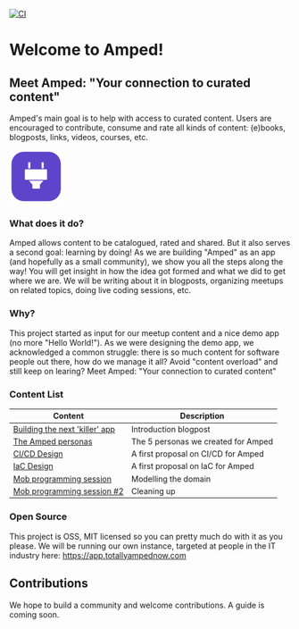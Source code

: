 [![CI](https://github.com/VXCompany/amped/actions/workflows/main.yml/badge.svg)](https://github.com/VXCompany/amped/actions/workflows/main.yml)

# Welcome to Amped!

## Meet Amped: "Your connection to curated content"

Amped's main goal is to help with access to curated content. Users are encouraged to contribute, consume and rate all kinds of content: (e)books, blogposts, links, videos, courses, etc.

![The Amped icon](amped-icon-96.png)

### What does it do?

Amped allows content to be catalogued, rated and shared. But it also serves a second goal: learning by doing! As we are building "Amped" as an app (and hopefully as a small community), we show you all the steps along the way! You will get insight in how the idea got formed and what we did to get where we are. We will be writing about it in blogposts, organizing meetups on related topics, doing live coding sessions, etc.

### Why?

This project started as input for our meetup content and a nice demo app (no more "Hello World!"). As we were designing the demo app, we acknowledged a common struggle: there is so much content for software people out there, how do we manage it all? Avoid "content overload" and still keep on learing? Meet Amped: "Your connection to curated content"

### Content List

| Content                                                                                       | Description                         |
| --------------------------------------------------------------------------------------------- | ----------------------------------- |
| [Building the next 'killer' app](https://vxcompany.com/insight/building-the-next-killer-app/) | Introduction blogpost               |
| [The Amped personas ](./content/personas/personas.md)                                         | The 5 personas we created for Amped |
| [CI/CD Design ](./content/designs/1_cicd/cicd.md)                                             | A first proposal on CI/CD for Amped |
| [IaC Design ](./content/designs/2_infra_as_code/infra_as_code.md)                             | A first proposal on IaC for Amped   |
| [Mob programming session](./content/mobs/mob.md)                                              | Modelling the domain                |
| [Mob programming session #2](./content/mobs/mob2.md)                                          | Cleaning up                         |

### Open Source

This project is OSS, MIT licensed so you can pretty much do with it as you please. We will be running our own instance, targeted at people in the IT industry here: https://app.totallyampednow.com

## Contributions

We hope to build a community and welcome contributions. A guide is coming soon.
